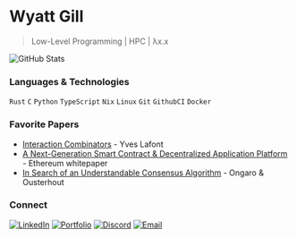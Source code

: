 # Wyatt Gill

> Low-Level Programming | HPC | λx.x

<!-- ![intro](https://github.com/user-attachments/assets/047f1da7-b826-4779-96c3-460235780171) -->

<!-- [![Top Langs](https://github-readme-stats.vercel.app/api/top-langs/?username=wyattgill9&theme=tokyonight&hide_border=true&hide=issues&count_private=true)](https://github.com/anuraghazra/github-readme-stats) -->
![GitHub Stats](https://github-readme-stats.vercel.app/api?username=wyattgill9&show_icons=true&theme=tokyonight&hide_border=true&hide=issues&count_private=true)

### Languages & Technologies
`Rust` `C` `Python` `TypeScript` `Nix` `Linux` `Git` `GithubCI` `Docker`

### Favorite Papers
- [Interaction Combinators](https://www.google.com/url?sa=t&source=web&rct=j&opi=89978449&url=https://www.sciencedirect.com/science/article/pii/S0890540197926432/pdf%3Fmd5%3D30965cec6dd7605a865bbec4076f65e4%26pid%3D1-s2.0-S0890540197926432-main.pdf&ved=2ahUKEwiKiLLnzsKNAxVtkO4BHeEUL-cQFnoECAoQAQ&usg=AOvVaw0yzy07VkWVoJu4XSqaOqj3) - Yves Lafont
- [A Next-Generation Smart Contract & Decentralized Application Platform](https://blockchainlab.com/pdf/Ethereum_white_paper-a_next_generation_smart_contract_and_decentralized_application_platform-vitalik-buterin.pdf) - Ethereum whitepaper
- [In Search of an Understandable Consensus Algorithm](https://raft.github.io/raft.pdf) - Ongaro & Ousterhout
 
### Connect
[![LinkedIn](https://img.shields.io/badge/LinkedIn-0077B5?style=flat&logo=linkedin)](https://www.linkedin.com/in/wyatt-gill-17380b323/)
[![Portfolio](https://img.shields.io/badge/Portfolio-000?style=flat&logo=vercel)](https://portfolio-website-9asx-wyatt-gills-projects.vercel.app/)
[![Discord](https://img.shields.io/badge/Discord-5865F2?style=flat&logo=discord)](https://discord.gg/wDNT2d4Zea)
[![Email](https://img.shields.io/badge/Email-D14836?style=flat&logo=gmail)](mailto:wyattgill01@outlook.com)
